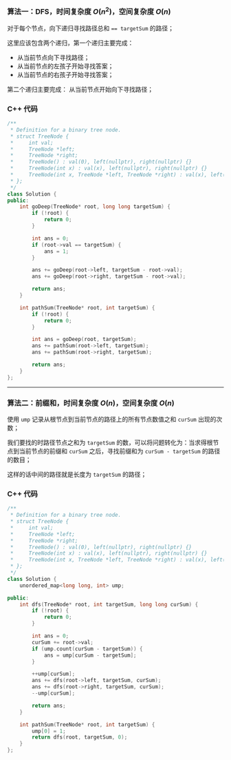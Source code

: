 ### 算法一：DFS，时间复杂度 $O(n^2)$，空间复杂度 $O(n)$

对于每个节点，向下递归寻找路径总和 `== targetSum` 的路径；

这里应该包含两个递归，第一个递归主要完成：
+ 从当前节点向下寻找路径；
+ 从当前节点的左孩子开始寻找答案；
+ 从当前节点的右孩子开始寻找答案；

第二个递归主要完成：
从当前节点开始向下寻找路径；

### C++ 代码
```c++
/**
 * Definition for a binary tree node.
 * struct TreeNode {
 *     int val;
 *     TreeNode *left;
 *     TreeNode *right;
 *     TreeNode() : val(0), left(nullptr), right(nullptr) {}
 *     TreeNode(int x) : val(x), left(nullptr), right(nullptr) {}
 *     TreeNode(int x, TreeNode *left, TreeNode *right) : val(x), left(left), right(right) {}
 * };
 */
class Solution {
public:
    int goDeep(TreeNode* root, long long targetSum) {
        if (!root) {
            return 0;
        }

        int ans = 0;
        if (root->val == targetSum) {
            ans = 1;
        }

        ans += goDeep(root->left, targetSum - root->val);
        ans += goDeep(root->right, targetSum - root->val);

        return ans;
    }

    int pathSum(TreeNode* root, int targetSum) {
        if (!root) {
            return 0;
        }

        int ans = goDeep(root, targetSum);
        ans += pathSum(root->left, targetSum);
        ans += pathSum(root->right, targetSum);

        return ans;
    }
};
```

---

### 算法二：前缀和，时间复杂度 $O(n)$，空间复杂度 $O(n)$

使用 `ump` 记录从根节点到当前节点的路径上的所有节点数值之和 `curSum` 出现的次数；

我们要找的时路径节点之和为 `targetSum` 的数，可以将问题转化为：当求得根节点到当前节点的前缀和 `curSum` 之后，寻找前缀和为 `curSum - targetSum` 的路径的数目；

这样的话中间的路径就是长度为 `targetSum` 的路径；

### C++ 代码
```c++
/**
 * Definition for a binary tree node.
 * struct TreeNode {
 *     int val;
 *     TreeNode *left;
 *     TreeNode *right;
 *     TreeNode() : val(0), left(nullptr), right(nullptr) {}
 *     TreeNode(int x) : val(x), left(nullptr), right(nullptr) {}
 *     TreeNode(int x, TreeNode *left, TreeNode *right) : val(x), left(left), right(right) {}
 * };
 */
class Solution {
    unordered_map<long long, int> ump;

public:
    int dfs(TreeNode* root, int targetSum, long long curSum) {
        if (!root) {
            return 0;
        }

        int ans = 0;
        curSum += root->val;
        if (ump.count(curSum - targetSum)) {
            ans = ump[curSum - targetSum];
        }

        ++ump[curSum];
        ans += dfs(root->left, targetSum, curSum);
        ans += dfs(root->right, targetSum, curSum);
        --ump[curSum];

        return ans;
    }

    int pathSum(TreeNode* root, int targetSum) {
        ump[0] = 1;
        return dfs(root, targetSum, 0);
    }
};
```
